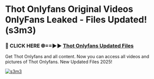 # Thot Onlyfans Original Videos 0nlyFans Leaked - Files Updated! (s3m3)

<h3>🔴 CLICK HERE 🌐==►► <a href="https://best4dudes.click/HH4t6V" rel="nofollow">Thot Onlyfans Updated Files</a></h3>

Get Thot Onlyfans and all content. Now you can access all videos and pictures of Thot Onlyfans. New Updated Files 2025!

[![s3m3](https://github.com/user-attachments/assets/8c521d6e-e6e3-4a75-9320-d58ab9d79d5b)](https://best4dudes.click/HH4t6V)
